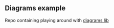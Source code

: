 ## Diagrams example

Repo containing playing around with [diagrams lib](https://pypi.org/project/diagrams/#data)
